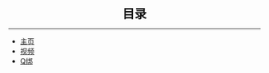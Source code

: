 <center><font size=5><b>目录</b></font></center> 

***

* [主页](/README.md)  
* [视频](/wz/sy/sy.md)  
* [Q绑](/wz/qq/index.html)  
